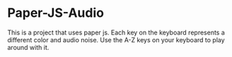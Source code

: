 # Paper-JS-Audio
This is a project that uses paper js. Each key on the keyboard represents a different color and audio noise. Use the A-Z keys on your keyboard to play around with it.
